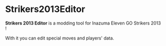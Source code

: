 # Strikers2013Editor

**Strikers 2013 Editor** is a modding tool for Inazuma Eleven GO Strikers 2013 !

With it you can edit special moves and players' data.

